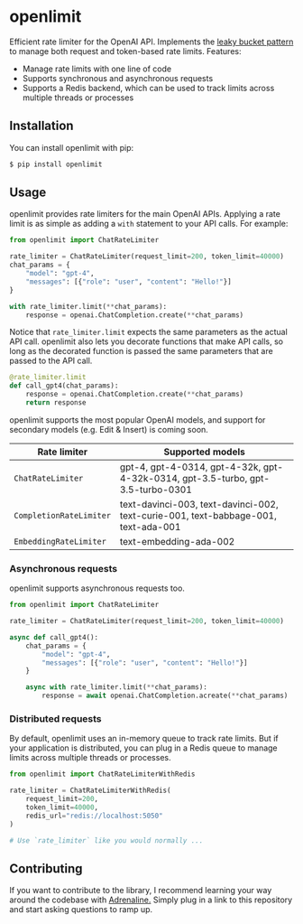 # openlimit

Efficient rate limiter for the OpenAI API. Implements the [leaky bucket pattern](https://en.wikipedia.org/wiki/Leaky_bucket) to manage both request and token-based rate limits. Features:

- Manage rate limits with one line of code
- Supports synchronous and asynchronous requests
- Supports a Redis backend, which can be used to track limits across multiple threads or processes

## Installation 

You can install openlimit with pip:

```bash
$ pip install openlimit
```

## Usage

openlimit provides rate limiters for the main OpenAI APIs. Applying a rate limit is as simple as adding a `with` statement to your API calls. For example:

```python
from openlimit import ChatRateLimiter

rate_limiter = ChatRateLimiter(request_limit=200, token_limit=40000)
chat_params = { 
    "model": "gpt-4", 
    "messages": [{"role": "user", "content": "Hello!"}]
}

with rate_limiter.limit(**chat_params):
    response = openai.ChatCompletion.create(**chat_params)
```

Notice that `rate_limiter.limit` expects the same parameters as the actual API call. openlimit also lets you decorate functions that make API calls, so long as the decorated function is passed the same parameters that are passed to the API call.


```python
@rate_limiter.limit
def call_gpt4(chat_params):
    response = openai.ChatCompletion.create(**chat_params)
    return response
```

openlimit supports the most popular OpenAI models, and support for secondary models (e.g. Edit & Insert) is coming soon.

| Rate limiter | Supported models |
| --- | --- |
| `ChatRateLimiter` | gpt-4, gpt-4-0314, gpt-4-32k, gpt-4-32k-0314, gpt-3.5-turbo, gpt-3.5-turbo-0301 |
| `CompletionRateLimiter` | text-davinci-003, text-davinci-002, text-curie-001, text-babbage-001, text-ada-001 |
| `EmbeddingRateLimiter` | text-embedding-ada-002 |

### Asynchronous requests

openlimit supports asynchronous requests too.

```python
from openlimit import ChatRateLimiter

rate_limiter = ChatRateLimiter(request_limit=200, token_limit=40000)

async def call_gpt4():
    chat_params = { 
        "model": "gpt-4", 
        "messages": [{"role": "user", "content": "Hello!"}]
    }

    async with rate_limiter.limit(**chat_params):
        response = await openai.ChatCompletion.acreate(**chat_params)
```

### Distributed requests

By default, openlimit uses an in-memory queue to track rate limits. But if your application is distributed, you can plug in a Redis queue to manage limits across multiple threads or processes.

```python
from openlimit import ChatRateLimiterWithRedis

rate_limiter = ChatRateLimiterWithRedis(
    request_limit=200,
    token_limit=40000,
    redis_url="redis://localhost:5050"
)

# Use `rate_limiter` like you would normally ...
```

## Contributing

If you want to contribute to the library, I recommend learning your way around the codebase with [Adrenaline.](https://useadrenaline.com/) Simply plug in a link to this repository and start asking questions to ramp up.